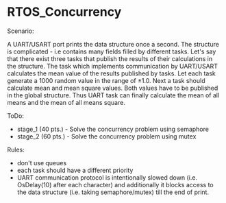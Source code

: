 # RTOS_Concurrency

Scenario:

A UART/USART port prints the data structure once a second. The structure is complicated - i.e contains many fields filled by different tasks. Let's say that there exist three tasks that publish the results of their calculations in the structure. The task which implements communication by UART/USART calculates the mean value of the results published by tasks.
Let each task generate a 1000 random value in the range of ±1.0. Next a task should calculate mean and mean square values. Both values have to be published in the global structure. Thus UART task can finally calculate the mean of all means and the mean of all means square.

ToDo:
* stage_1 (40 pts.) - Solve the concurrency problem using semaphore
* stage_2 (60 pts.) - Solve the concurrency problem using mutex

Rules:
* don't use queues
* each task should have a different priority
* UART communication protocol is intentionally slowed down (i.e. OsDelay(10) after each character) and additionally it blocks access to the data structure (i.e. taking semaphore/mutex) till the end of print.
